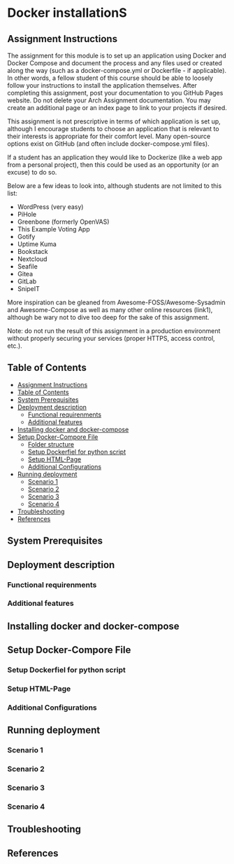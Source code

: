 # Docker installationS

## Assignment Instructions
The assignment for this module is to set up an application using Docker and Docker Compose and document the process and any files used or created along the way (such as a docker-compose.yml or Dockerfile - if applicable). In other words, a fellow student of this course should be able to loosely follow your instructions to install the application themselves. After completing this assignment, post your documentation to you GitHub Pages website. Do not delete your Arch Assignment documentation. You may create an additional page or an index page to link to your projects if desired.

This assignment is not prescriptive in terms of which application is set up, although I encourage students to choose an application that is relevant to their interests is appropriate for their comfort level. Many open-source options exist on GitHub (and often include docker-compose.yml files).

If a student has an application they would like to Dockerize (like a web app from a personal project), then this could be used as an opportunity (or an excuse) to do so.

Below are a few ideas to look into, although students are not limited to this list:

- WordPress (very easy)
- PiHole
- Greenbone (formerly OpenVAS)
- This Example Voting App
- Gotify
- Uptime Kuma
- Bookstack
- Nextcloud
- Seafile
- Gitea
- GitLab
- SnipeIT

More inspiration can be gleaned from Awesome-FOSS/Awesome-Sysadmin and Awesome-Compose as well as many other online resources (link1), although be wary not to dive too deep for the sake of this assignment.



Note: do not run the result of this assignment in a production environment without properly securing your services (proper HTTPS, access control, etc.).
## Table of Contents
- [Assignment Instructions](#assignment-instructions)
- [Table of Contents](#table-of-contents)
- [System Prerequisites](#system-prerequisites)
- [Deployment description](#deployment-description)
    - [Functional requirenments](#functional-requirenments)
    - [Additional features](#additional-features)
- [Installing docker and docker-compose](#installing-docker-and-docker-compose)
- [Setup Docker-Compore File](#setup-docker-compore-file)
    - [Folder structure](#folder-structure)
    - [Setup Dockerfiel for python script](#setup-dockerfiel-for-python-script)
    - [Setup HTML-Page](#setup-html-page)
    - [Additional Configurations](#additional-configurations)
- [Running deployment](#running-deployment)
    - [Scenario 1](#scenario-1)
    - [Scenario 2](#scenario-2)
    - [Scenario 3](#scenario-3)
    - [Scenario 4](#scenario-4)
- [Troubleshooting](#troubleshooting)
- [References](#references)

## System Prerequisites
## Deployment description
### Functional requirenments
### Additional features
## Installing docker and docker-compose
## Setup Docker-Compore File
### Setup Dockerfiel for python script
### Setup HTML-Page
### Additional Configurations
## Running deployment
### Scenario 1
### Scenario 2
### Scenario 3
### Scenario 4
## Troubleshooting
## References
